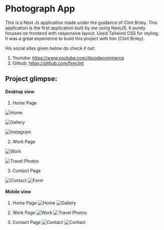 # Photograph App

This is a Next Js application made under the guidance of Clint Briley.
This application is the first application built by me using NextJS. It purely focuses on frontend with responsive layout. Used Tailwind CSS for styling.
It was a great experience to build this project with him (Clint Briley).

His social sites given below do check it out:

1. Youtube: https://www.youtube.com/@codecommerce
2. Github: https://github.com/fireclint

## Project glimpse:

#### Desktop view

1. Home Page

![Home](image.png)

![Gallery](image-1.png)

![Instagram](image-2.png)

2. Work Page

![Work](image-3.png)

![Travel Photos](image-4.png)

3. Contact Page

![Contact](image-5.png)
![Form](image-6.png)

#### Mobile view

1. Home Page
   ![Home](mob-img-home.jpg)
   ![Gallery](mob-img-gallery.jpg)

2. Work Page
   ![Work](mob-img-work.jpg)
   ![Travel Photos](mob-img-work2.jpg)

3. Contact Page
   ![Contact](mob-img-contact.jpg)
   ![Contact](mob-img-form.jpg)
